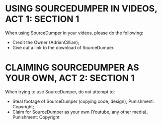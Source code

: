 # USING SOURCEDUMPER IN VIDEOS, ACT 1: SECTION 1
When using SourceDumper in your videos, please do the following:
* Credit the Owner (AdrianCillian);
* Give out a link to the download of SourceDumper.
# CLAIMING SOURCEDUMPER AS YOUR OWN, ACT 2: SECTION 1
When trying to use SourceDumper, do not attempt to:
* Steal footage of SourceDumper (copying code, design), Punishment: Copyright;
* Claim for SourceDumper as your own (Youtube, any other media), Punishment: Copyright
